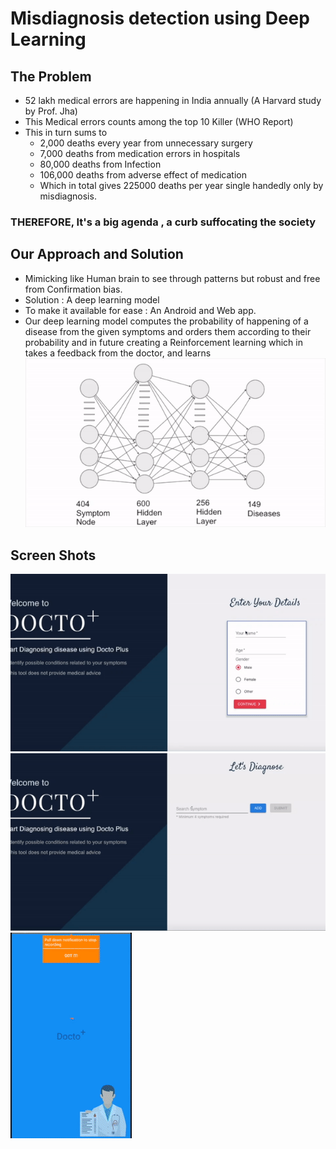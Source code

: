 # Misdiagnosis detection using Deep Learning <br/>
## The Problem 
- 52 lakh medical errors are happening in India annually (A Harvard study by Prof. Jha)
- This Medical errors counts among the top 10 Killer (WHO Report)
- This in turn sums to
     - 2,000 deaths every year from unnecessary surgery 
     - 7,000 deaths from medication errors in hospitals 
     - 80,000 deaths from Infection
     - 106,000 deaths from adverse effect of medication 
  - Which in total gives 225000 deaths per year single handedly only by misdiagnosis.
### THEREFORE, It's a big agenda , a curb suffocating the society

## Our Approach and Solution
- Mimicking like Human brain to see through patterns but robust and free from Confirmation bias.
- Solution : A deep learning model
- To make it available for ease : An Android and Web app.
- Our deep learning model computes the probability of happening of a disease from the given symptoms and orders them according   to their probability and in future creating a Reinforcement learning which in takes a feedback from the doctor, and learns     <br />
![](Graph.gif)<br />

## Screen Shots

![](Clip1.gif)<br />
![](Clip2.gif)<br />
![](Clip3.gif)<br />
